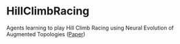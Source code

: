 # HillClimbRacing
Agents learning to play Hill Climb Racing using Neural Evolution of Augmented Topologies ([Paper](https://nn.cs.utexas.edu/downloads/papers/stanley.ec02.pdf))


